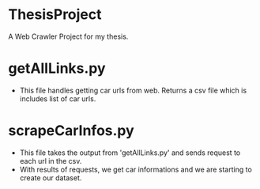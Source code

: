 # ThesisProject
A Web Crawler Project for my thesis.


# getAllLinks.py
- This file handles getting car urls from web. Returns a csv file which is includes list of car urls.

# scrapeCarInfos.py
- This file takes the output from 'getAllLinks.py' and sends request to each url in the csv.
- With results of requests, we get car informations and we are starting to create our dataset.
